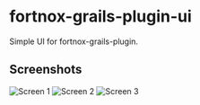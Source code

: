 fortnox-grails-plugin-ui
========================

Simple UI for fortnox-grails-plugin.

Screenshots
-----------

![Screen 1](https://raw.github.com/carkar/fortnox-grails-plugin-ui/master/docs/screens/fortnox-ui-screen1.png "Screen 1")
![Screen 2](https://raw.github.com/carkar/fortnox-grails-plugin-ui/master/docs/screens/fortnox-ui-screen2.png "Screen 2")
![Screen 3](https://raw.github.com/carkar/fortnox-grails-plugin-ui/master/docs/screens/fortnox-ui-screen3.png "Screen 3")
